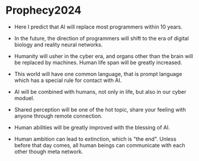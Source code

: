 # Prophecy2024

- Here I predict that AI will replace most programmers within 10 years. 

- In the future, the direction of programmers will shift to the era of digital biology and reality neural networks.

- Humanity will usher in the cyber era, and organs other than the brain will be replaced by machines. Human life span will be greatly increased. 

- This world will have one common language, that is prompt language which has a special rule for contact with AI. 

- AI will be combined with humans, not only in life, but also in our cyber moduel.

- Shared perception will be one of the hot topic, share your feeling with anyone through remote connection.

- Human abilities will be greatly improved with the blessing of AI.

- Human ambition can lead to extinction, which is "the end". Unless before that day comes, all human beings can communicate with each other though meta network. 
